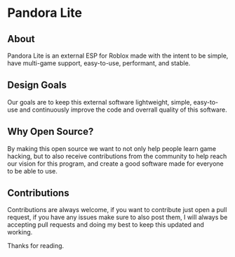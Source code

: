 # Pandora Lite

## About
Pandora Lite is an external ESP for Roblox made with the intent to be simple, have multi-game support, easy-to-use, performant, and stable.

## Design Goals
Our goals are to keep this external software lightweight, simple, easy-to-use and continuously improve the code and overrall quality of this software.

## Why Open Source?
By making this open source we want to not only help people learn game hacking, but to also receive contributions from the community to help reach our vision for this program, and create a good software made for everyone to be able to use.

## Contributions
Contributions are always welcome, if you want to contribute just open a pull request, if you have any issues make sure to also post them, I will always be accepting pull requests and doing my best to keep this updated and working.

Thanks for reading.
